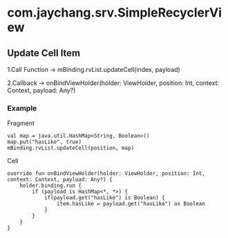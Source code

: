 # com.jaychang.srv.SimpleRecyclerView

## Update Cell Item

1.Call Function -> mBinding.rvList.updateCell(index, payload)

2.Callback -> onBindViewHolder(holder: ViewHolder, position: Int, context: Context, payload: Any?)

### Example

Fragment

```
val map = java.util.HashMap<String, Boolean>()
map.put("hasLike", true)
mBinding.rvList.updateCell(position, map)
```

Cell

```
override fun onBindViewHolder(holder: ViewHolder, position: Int, context: Context, payload: Any?) {
    holder.binding.run {
        if (payload is HashMap<*, *>) {
            if(payload.get("hasLike") is Boolean) {
                item.hasLike = payload.get("hasLike") as Boolean
            }
        }
    }
}
```
